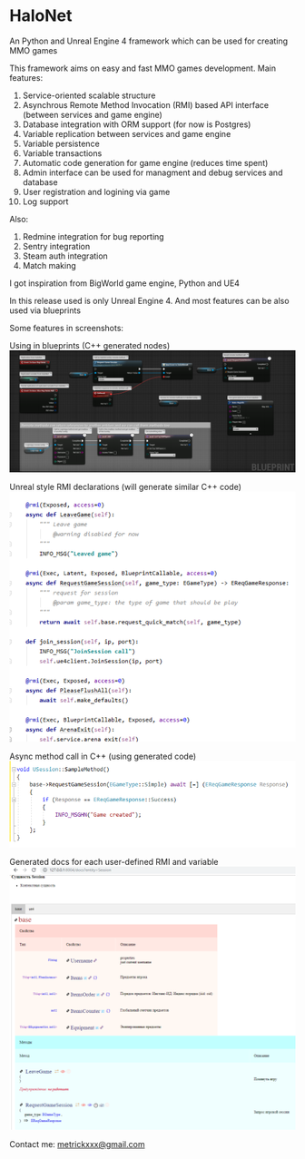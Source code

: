 # HaloNet
An Python and Unreal Engine 4 framework which can be used for creating MMO games

This framework aims on easy and fast MMO games development.
Main features: 
 1. Service-oriented scalable structure
 2. Asynchrous Remote Method Invocation (RMI) based API interface (between services and game engine)
 3. Database integration with ORM support (for now is Postgres)
 4. Variable replication between services and game engine
 5. Variable persistence
 6. Variable transactions
 7. Automatic code generation for game engine (reduces time spent)
 8. Admin interface can be used for managment and debug services and database
 9. User registration and logining via game
 10. Log support

Also:
 1. Redmine integration for bug reporting
 2. Sentry integration
 3. Steam auth integration
 4. Match making

I got inspiration from BigWorld game engine, Python and UE4

In this release used is only Unreal Engine 4. And most features can be also used via blueprints

Some features in screenshots:

Using in blueprints (C++ generated nodes)
![alt text](https://github.com/broly/HaloNet/blob/master/Pics/halonet_blueprint.png?raw=true)

Unreal style RMI declarations (will generate similar C++ code)
![alt text](https://github.com/broly/HaloNet/blob/master/Pics/halonet_rmi.png?raw=true)

Async method call in C++ (using generated code)
![alt text](https://github.com/broly/HaloNet/blob/master/Pics/halonet_ue4_async_call.png?raw=true)

Generated docs for each user-defined RMI and variable
![alt text](https://github.com/broly/HaloNet/blob/master/Pics/halonet_generated_methods.png?raw=true)

Contact me: metrickxxx@gmail.com
